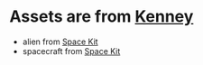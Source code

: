# Assets are from [Kenney](https://www.kenney.nl)

- alien from [Space Kit](https://www.kenney.nl/assets/space-kit)
- spacecraft from [Space Kit](https://www.kenney.nl/assets/space-kit)
